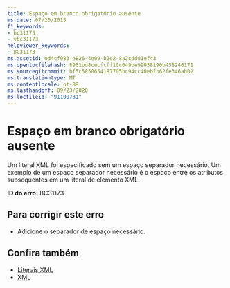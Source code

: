```yaml
---
title: Espaço em branco obrigatório ausente
ms.date: 07/20/2015
f1_keywords:
- bc31173
- vbc31173
helpviewer_keywords:
- BC31173
ms.assetid: 0d4cf983-e826-4e09-b2e2-8a2cdd01ef43
ms.openlocfilehash: 8961bd8cecfcff10c049be99038190b458246171
ms.sourcegitcommit: bf5c5850654187705bc94cc40ebfb62fe346ab02
ms.translationtype: MT
ms.contentlocale: pt-BR
ms.lasthandoff: 09/23/2020
ms.locfileid: "91100731"
---
```

# <a name="missing-required-white-space"></a>Espaço em branco obrigatório ausente

Um literal XML foi especificado sem um espaço separador necessário. Um exemplo de um espaço separador necessário é o espaço entre os atributos subsequentes em um literal de elemento XML.  
  
 **ID do erro:** BC31173  
  
## <a name="to-correct-this-error"></a>Para corrigir este erro  
  
- Adicione o separador de espaço necessário.  
  
## <a name="see-also"></a>Confira também

- [Literais XML](../language-reference/xml-literals/index.md)
- [XML](../programming-guide/language-features/xml/index.md)
